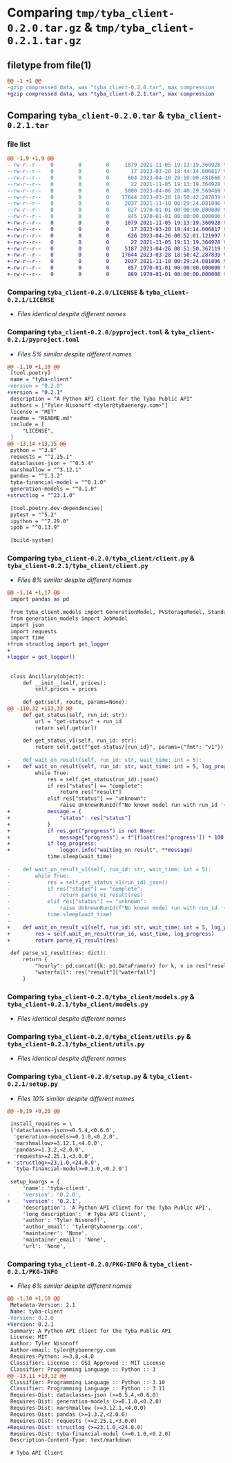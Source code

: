 # Comparing `tmp/tyba_client-0.2.0.tar.gz` & `tmp/tyba_client-0.2.1.tar.gz`

## filetype from file(1)

```diff
@@ -1 +1 @@
-gzip compressed data, was "tyba_client-0.2.0.tar", max compression
+gzip compressed data, was "tyba_client-0.2.1.tar", max compression
```

## Comparing `tyba_client-0.2.0.tar` & `tyba_client-0.2.1.tar`

### file list

```diff
@@ -1,9 +1,9 @@
--rw-r--r--   0        0        0     1079 2021-11-05 19:13:19.360928 tyba_client-0.2.0/LICENSE
--rw-r--r--   0        0        0       17 2023-03-20 18:44:14.006817 tyba_client-0.2.0/README.md
--rw-r--r--   0        0        0      604 2023-04-10 20:10:00.481666 tyba_client-0.2.0/pyproject.toml
--rw-r--r--   0        0        0       22 2021-11-05 19:13:19.364928 tyba_client-0.2.0/tyba_client/__init__.py
--rw-r--r--   0        0        0     5000 2023-04-06 20:40:29.569469 tyba_client-0.2.0/tyba_client/client.py
--rw-r--r--   0        0        0    17644 2023-03-28 18:50:42.287839 tyba_client-0.2.0/tyba_client/models.py
--rw-r--r--   0        0        0     2037 2021-11-10 00:29:24.081096 tyba_client-0.2.0/tyba_client/utils.py
--rw-r--r--   0        0        0      827 1970-01-01 00:00:00.000000 tyba_client-0.2.0/setup.py
--rw-r--r--   0        0        0      845 1970-01-01 00:00:00.000000 tyba_client-0.2.0/PKG-INFO
+-rw-r--r--   0        0        0     1079 2021-11-05 19:13:19.360928 tyba_client-0.2.1/LICENSE
+-rw-r--r--   0        0        0       17 2023-03-20 18:44:14.006817 tyba_client-0.2.1/README.md
+-rw-r--r--   0        0        0      626 2023-04-26 00:52:01.121997 tyba_client-0.2.1/pyproject.toml
+-rw-r--r--   0        0        0       22 2021-11-05 19:13:19.364928 tyba_client-0.2.1/tyba_client/__init__.py
+-rw-r--r--   0        0        0     5187 2023-04-26 00:51:50.367119 tyba_client-0.2.1/tyba_client/client.py
+-rw-r--r--   0        0        0    17644 2023-03-28 18:50:42.287839 tyba_client-0.2.1/tyba_client/models.py
+-rw-r--r--   0        0        0     2037 2021-11-10 00:29:24.081096 tyba_client-0.2.1/tyba_client/utils.py
+-rw-r--r--   0        0        0      857 1970-01-01 00:00:00.000000 tyba_client-0.2.1/setup.py
+-rw-r--r--   0        0        0      889 1970-01-01 00:00:00.000000 tyba_client-0.2.1/PKG-INFO
```

### Comparing `tyba_client-0.2.0/LICENSE` & `tyba_client-0.2.1/LICENSE`

 * *Files identical despite different names*

### Comparing `tyba_client-0.2.0/pyproject.toml` & `tyba_client-0.2.1/pyproject.toml`

 * *Files 5% similar despite different names*

```diff
@@ -1,10 +1,10 @@
 [tool.poetry]
 name = "tyba-client"
-version = "0.2.0"
+version = "0.2.1"
 description = "A Python API client for the Tyba Public API"
 authors = ["Tyler Nisonoff <tyler@tybaenergy.com>"]
 license = "MIT"
 readme = "README.md"
 include = [
     "LICENSE",
 ]
@@ -13,14 +13,15 @@
 python = "^3.8"
 requests = "^2.25.1"
 dataclasses-json = "^0.5.4"
 marshmallow = "^3.12.1"
 pandas = "^1.3.2"
 tyba-financial-model = "^0.1.0"
 generation-models = "^0.1.0"
+structlog = "^23.1.0"
 
 [tool.poetry.dev-dependencies]
 pytest = "^5.2"
 ipython = "^7.29.0"
 ipdb = "^0.13.9"
 
 [build-system]
```

### Comparing `tyba_client-0.2.0/tyba_client/client.py` & `tyba_client-0.2.1/tyba_client/client.py`

 * *Files 8% similar despite different names*

```diff
@@ -1,14 +1,17 @@
 import pandas as pd
 
 from tyba_client.models import GenerationModel, PVStorageModel, StandaloneStorageModel
 from generation_models import JobModel
 import json
 import requests
 import time
+from structlog import get_logger
+
+logger = get_logger()
 
 
 class Ancillary(object):
     def __init__(self, prices):
         self.prices = prices
 
     def get(self, route, params=None):
@@ -110,32 +113,33 @@
     def get_status(self, run_id: str):
         url = "get-status/" + run_id
         return self.get(url)
 
     def get_status_v1(self, run_id: str):
         return self.get(f"get-status/{run_id}", params={"fmt": "v1"})
 
-    def wait_on_result(self, run_id: str, wait_time: int = 5):
+    def wait_on_result(self, run_id: str, wait_time: int = 5, log_progress: bool = False):
         while True:
             res = self.get_status(run_id).json()
             if res["status"] == "complete":
                 return res["result"]
             elif res["status"] == "unknown":
                 raise UnknownRunId(f"No known model run with run_id '{run_id}'")
+            message = {
+                "status": res["status"]
+            }
+            if res.get("progress") is not None:
+                message["progress"] = f"{float(res['progress']) * 100:3.1f}%"
+            if log_progress:
+                logger.info("waiting on result", **message)
             time.sleep(wait_time)
 
-    def wait_on_result_v1(self, run_id: str, wait_time: int = 5):
-        while True:
-            res = self.get_status_v1(run_id).json()
-            if res["status"] == "complete":
-                return parse_v1_result(res)
-            elif res["status"] == "unknown":
-                raise UnknownRunId(f"No known model run with run_id '{run_id}'")
-            time.sleep(wait_time)
-
+    def wait_on_result_v1(self, run_id: str, wait_time: int = 5, log_progress: bool = False):
+        res = self.wait_on_result(run_id, wait_time, log_progress)
+        return parse_v1_result(res)
 
 def parse_v1_result(res: dict):
     return {
         "hourly": pd.concat({k: pd.DataFrame(v) for k, v in res["result"]["hourly"].items()}, axis=1),
         "waterfall": res["result"]["waterfall"]
     }
```

### Comparing `tyba_client-0.2.0/tyba_client/models.py` & `tyba_client-0.2.1/tyba_client/models.py`

 * *Files identical despite different names*

### Comparing `tyba_client-0.2.0/tyba_client/utils.py` & `tyba_client-0.2.1/tyba_client/utils.py`

 * *Files identical despite different names*

### Comparing `tyba_client-0.2.0/setup.py` & `tyba_client-0.2.1/setup.py`

 * *Files 10% similar despite different names*

```diff
@@ -9,19 +9,20 @@
 
 install_requires = \
 ['dataclasses-json>=0.5.4,<0.6.0',
  'generation-models>=0.1.0,<0.2.0',
  'marshmallow>=3.12.1,<4.0.0',
  'pandas>=1.3.2,<2.0.0',
  'requests>=2.25.1,<3.0.0',
+ 'structlog>=23.1.0,<24.0.0',
  'tyba-financial-model>=0.1.0,<0.2.0']
 
 setup_kwargs = {
     'name': 'tyba-client',
-    'version': '0.2.0',
+    'version': '0.2.1',
     'description': 'A Python API client for the Tyba Public API',
     'long_description': '# Tyba API Client',
     'author': 'Tyler Nisonoff',
     'author_email': 'tyler@tybaenergy.com',
     'maintainer': 'None',
     'maintainer_email': 'None',
     'url': 'None',
```

### Comparing `tyba_client-0.2.0/PKG-INFO` & `tyba_client-0.2.1/PKG-INFO`

 * *Files 6% similar despite different names*

```diff
@@ -1,10 +1,10 @@
 Metadata-Version: 2.1
 Name: tyba-client
-Version: 0.2.0
+Version: 0.2.1
 Summary: A Python API client for the Tyba Public API
 License: MIT
 Author: Tyler Nisonoff
 Author-email: tyler@tybaenergy.com
 Requires-Python: >=3.8,<4.0
 Classifier: License :: OSI Approved :: MIT License
 Classifier: Programming Language :: Python :: 3
@@ -13,11 +13,12 @@
 Classifier: Programming Language :: Python :: 3.10
 Classifier: Programming Language :: Python :: 3.11
 Requires-Dist: dataclasses-json (>=0.5.4,<0.6.0)
 Requires-Dist: generation-models (>=0.1.0,<0.2.0)
 Requires-Dist: marshmallow (>=3.12.1,<4.0.0)
 Requires-Dist: pandas (>=1.3.2,<2.0.0)
 Requires-Dist: requests (>=2.25.1,<3.0.0)
+Requires-Dist: structlog (>=23.1.0,<24.0.0)
 Requires-Dist: tyba-financial-model (>=0.1.0,<0.2.0)
 Description-Content-Type: text/markdown
 
 # Tyba API Client
```

